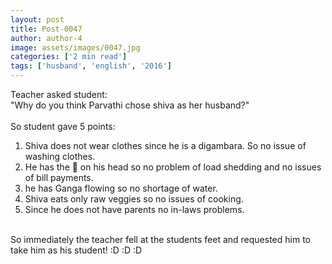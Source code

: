 ```yaml
---
layout: post
title: Post-0047
author: author-4
image: assets/images/0047.jpg
categories: ['2 min read']
tags: ['husband', 'english', '2016']
---
```

Teacher asked student:  <br>
 "Why do you think Parvathi chose shiva as her husband?"  <br>
   <br>
 So student gave 5 points:  <br>
 1. Shiva does not wear clothes since he is a digambara. So no issue of washing clothes.  <br>
 2. He has the 🌙 on his head so no problem of load shedding and no issues of bill payments.  <br>
 3. he has Ganga flowing so no shortage of water.  <br>
 4. Shiva eats only raw veggies so no issues of cooking.  <br>
 5. Since he does not have parents no in-laws problems.  <br>
   <br>
 So immediately the teacher fell at the students feet and requested him to take him as his student! :D :D :D
